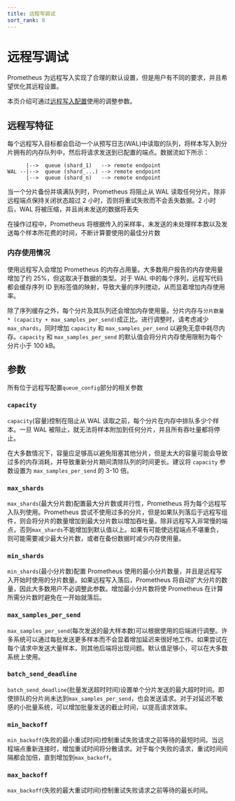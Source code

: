 ```yaml
---
title: 远程写调试
sort_rank: 8
---
```


# 远程写调试

Prometheus 为远程写入实现了合理的默认设置，但是用户有不同的要求，并且希望优化其远程设置。

本页介绍可通过[远程写入配置](../prometheus/configuration/configuration.md#remote_write)使用的调整参数。

## 远程写特征 <a id="remote-write-characteristics"></a>

每个远程写入目标都会启动一个从预写日志\(WAL\)中读取的队列，将样本写入到分片拥有的内存队列中，然后将请求发送到已配置的端点。数据流如下所示：

```text
      |-->  queue (shard_1)   --> remote endpoint
WAL --|-->  queue (shard_...) --> remote endpoint
      |-->  queue (shard_n)   --> remote endpoint
```

当一个分片备份并填满队列时，Prometheus 将阻止从 WAL 读取任何分片。除非远程端点保持关闭状态超过 2 小时，否则将重试失败而不会丢失数据。2 小时后，WAL 将被压缩，并且尚未发送的数据将丢失

在操作过程中，Prometheus 将根据传入的采样率，未发送的未处理样本数以及发送每个样本所花费的时间，不断计算要使用的最佳分片数

### 内存使用情况 <a id="memory-usage"></a>

使用远程写入会增加 Prometheus 的内存占用量。大多数用户报告的内存使用量增加了约 25%，但这取决于数据的类型。对于 WAL 中的每个序列，远程写代码都会缓存序列 ID 到标签值的映射，导致大量的序列搅动，从而显着增加内存使用率。

除了序列缓存之外，每个分片及其队列还会增加内存使用量。分片内存与`分片数量 * (capacity + max_samples_per_send)`成正比。进行调整时，请考虑减少`max_shards`，同时增加 `capacity` 和 `max_samples_per_send` 以避免无意中耗尽内存。`capacity` 和 `max_samples_per_send` 的默认值会将分片内存使用限制为每个分片小于 100 kB。

## 参数 <a id="parameters"></a>

所有位于远程写配置`queue_config`部分的相关参数

### `capacity`

`capacity`\(容量\)控制在阻止从 WAL 读取之前，每个分片在内存中排队多少个样本。一旦 WAL 被阻止，就无法将样本附加到任何分片，并且所有吞吐量都将停止。

在大多数情况下，容量应足够高以避免阻塞其他分片，但是太大的容量可能会导致过多的内存消耗，并导致重新分片期间清除队列的时间更长。建议将 `capacity` 参数设置为 `max_samples_per_send` 的 3-10 倍。

### `max_shards`

`max_shards`\(最大分片数\)配置最大分片数或并行性，Prometheus 将为每个远程写入队列使用。Prometheus 尝试不使用过多的分片，但是如果队列落后于远程写组件，则会将分片的数量增加到最大分片数以增加吞吐量。除非远程写入非常慢的端点，否则`max_shards`不能增加到默认值以上。如果有可能使远程端点不堪重负，则可能需要减少最大分片数，或者在备份数据时减少内存使用量。

### `min_shards`

`min_shards`\(最小分片数\)配置 Prometheus 使用的最小分片数量，并且是远程写入开始时使用的分片数量。如果远程写入落后，Prometheus 将自动扩大分片的数量，因此大多数用户不必调整此参数。增加最小分片数将使 Prometheus 在计算所需分片数时避免在一开始就落后。

### `max_samples_per_send`

`max_samples_per_send`\(每次发送的最大样本数\)可以根据使用的后端进行调整。许多系统可以通过每批发送更多样本而不会显着增加延迟来很好地工作。如果尝试在每个请求中发送大量样本，则其他后端将出现问题。默认值足够小，可以在大多数系统上使用。

### `batch_send_deadline`

`batch_send_deadline`\(批量发送超时时间\)设置单个分片发送的最大超时时间。即使排队的分片尚未达到`max_samples_per_send`，也会发送请求。对于对延迟不敏感的小批量系统，可以增加批量发送的截止时间，以提高请求效率。

### `min_backoff`

`min_backoff`\(失败的最小重试时间\)控制重试失败请求之前等待的最短时间。当远程端点重新连接时，增加重试时间将分散请求。对于每个失败的请求，重试时间间隔都会加倍，直到增加到`max_backoff`。

### `max_backoff`

`max_backoff`\(失败的最大重试时间\)控制重试失败请求之前等待的最长时间。


